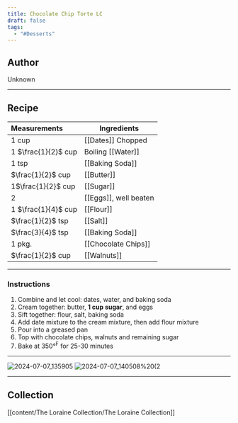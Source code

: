 ```yaml
---
title: Chocolate Chip Torte LC
draft: false
tags:
  - "#Desserts"
---
```

## Author
Unknown
___
## Recipe

| Measurements        | Ingredients           |
| :------------------ | --------------------- |
| 1 cup               | [[Dates]] Chopped     |
| 1 $\frac{1}{2}$ cup | Boiling [[Water]]     |
| 1 tsp               | [[Baking Soda]]       |
| $\frac{1}{2}$ cup   | [[Butter]]            |
| 1$\frac{1}{2}$ cup  | [[Sugar]]             |
| 2                   | [[Eggs]], well beaten |
| 1 $\frac{1}{4}$ cup | [[Flour]]             |
| $\frac{1}{2}$ tsp   | [[Salt]]              |
| $\frac{3}{4}$ tsp   | [[Baking Soda]]       |
| 1 pkg.              | [[Chocolate Chips]]   |
| $\frac{1}{2}$ cup   | [[Walnuts]]           |
___
### Instructions
1. Combine and let cool: dates, water, and baking soda
2. Cream together: butter, **1 cup sugar**, and eggs
3. Sift together: flour, salt, baking soda
4. Add date mixture to the cream mixture, then add flour mixture
6. Pour into a greased pan
7. Top with chocolate chips, walnuts and remaining sugar
8. Bake at 350°$^{\text{F}}$ for 25-30 minutes
___
![2024-07-07_135905](/The%20Loraine%20Collection/Desserts/Assets/Handwritten_2024-07-07_135905.jpg)
![2024-07-07_140508%20(2](/The%20Loraine%20Collection/Desserts/Assets/Handwritten_2024-07-07_140508%20(2).jpg)
___
## Collection
[[content/The Loraine Collection/The Loraine Collection]]